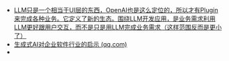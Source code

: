 - [LLM只是一个相当于UI层的东西，OpenAI也是这么定位的，所以才有Plugin来完成各种业务。它定义了新的生态。围绕LLM开发应用，是业务需求利用LLM更好跟用户交互，而不是只是用LLM完成业务需求（这样范围反而是更小了）](https://twitter.com/river_leaves/status/1639045612892192772?s=20)
- [生成式AI对企业软件行业的启示 (qq.com)](https://mp.weixin.qq.com/s/DLUsQ9jjHf_ZbR4c1AbmNw)
-